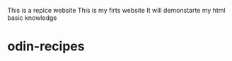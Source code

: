 This is a repice website
This is  my firts website
It will demonstarte my html basic knowledge
# odin-recipes